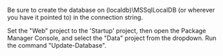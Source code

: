 Be sure to create the database on (localdb)\MSSqlLocalDB (or wherever you have it pointed to) in the
 connection string.

Set the "Web" project to the 'Startup' project, then open the Package Manager Console, and select the "Data" 
 project from the dropdown.  Run the command "Update-Database".